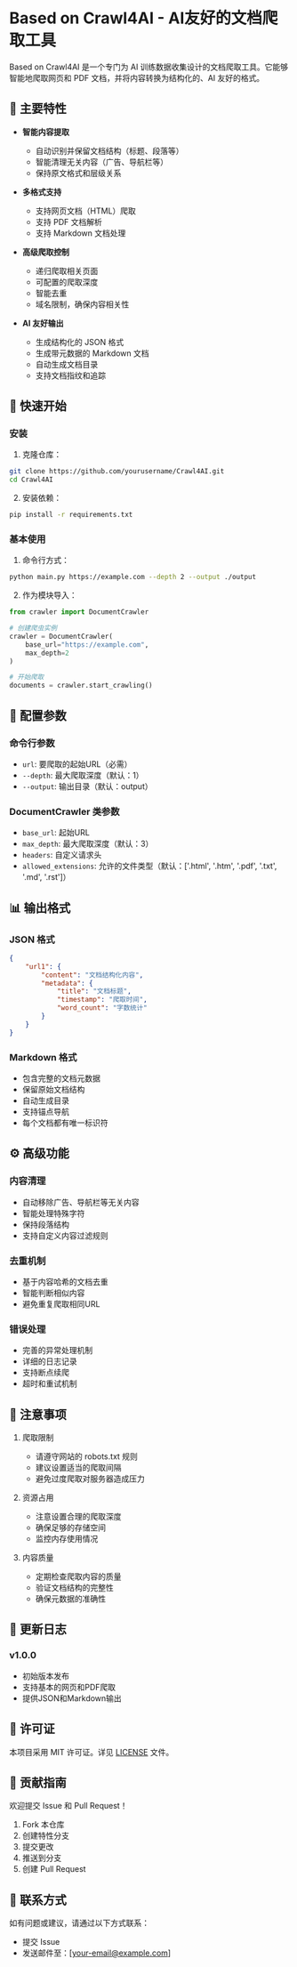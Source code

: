 # Based on Crawl4AI - AI友好的文档爬取工具

Based on Crawl4AI 是一个专门为 AI 训练数据收集设计的文档爬取工具。它能够智能地爬取网页和 PDF 文档，并将内容转换为结构化的、AI 友好的格式。

## 🌟 主要特性

- **智能内容提取**
  - 自动识别并保留文档结构（标题、段落等）
  - 智能清理无关内容（广告、导航栏等）
  - 保持原文格式和层级关系

- **多格式支持**
  - 支持网页文档（HTML）爬取
  - 支持 PDF 文档解析
  - 支持 Markdown 文档处理

- **高级爬取控制**
  - 递归爬取相关页面
  - 可配置的爬取深度
  - 智能去重
  - 域名限制，确保内容相关性

- **AI 友好输出**
  - 生成结构化的 JSON 格式
  - 生成带元数据的 Markdown 文档
  - 自动生成文档目录
  - 支持文档指纹和追踪

## 🚀 快速开始

### 安装

1. 克隆仓库：
```bash
git clone https://github.com/yourusername/Crawl4AI.git
cd Crawl4AI
```

2. 安装依赖：
```bash
pip install -r requirements.txt
```

### 基本使用

1. 命令行方式：
```bash
python main.py https://example.com --depth 2 --output ./output
```

2. 作为模块导入：
```python
from crawler import DocumentCrawler

# 创建爬虫实例
crawler = DocumentCrawler(
    base_url="https://example.com",
    max_depth=2
)

# 开始爬取
documents = crawler.start_crawling()
```

## 📝 配置参数

### 命令行参数

- `url`: 要爬取的起始URL（必需）
- `--depth`: 最大爬取深度（默认：1）
- `--output`: 输出目录（默认：output）

### DocumentCrawler 类参数

- `base_url`: 起始URL
- `max_depth`: 最大爬取深度（默认：3）
- `headers`: 自定义请求头
- `allowed_extensions`: 允许的文件类型（默认：['.html', '.htm', '.pdf', '.txt', '.md', '.rst']）

## 📊 输出格式

### JSON 格式
```json
{
    "url1": {
        "content": "文档结构化内容",
        "metadata": {
            "title": "文档标题",
            "timestamp": "爬取时间",
            "word_count": "字数统计"
        }
    }
}
```

### Markdown 格式
- 包含完整的文档元数据
- 保留原始文档结构
- 自动生成目录
- 支持锚点导航
- 每个文档都有唯一标识符

## ⚙️ 高级功能

### 内容清理
- 自动移除广告、导航栏等无关内容
- 智能处理特殊字符
- 保持段落结构
- 支持自定义内容过滤规则

### 去重机制
- 基于内容哈希的文档去重
- 智能判断相似内容
- 避免重复爬取相同URL

### 错误处理
- 完善的异常处理机制
- 详细的日志记录
- 支持断点续爬
- 超时和重试机制

## 📌 注意事项

1. 爬取限制
   - 请遵守网站的 robots.txt 规则
   - 建议设置适当的爬取间隔
   - 避免过度爬取对服务器造成压力

2. 资源占用
   - 注意设置合理的爬取深度
   - 确保足够的存储空间
   - 监控内存使用情况

3. 内容质量
   - 定期检查爬取内容的质量
   - 验证文档结构的完整性
   - 确保元数据的准确性

## 🔄 更新日志

### v1.0.0
- 初始版本发布
- 支持基本的网页和PDF爬取
- 提供JSON和Markdown输出

## 📄 许可证

本项目采用 MIT 许可证。详见 [LICENSE](LICENSE) 文件。

## 🤝 贡献指南

欢迎提交 Issue 和 Pull Request！

1. Fork 本仓库
2. 创建特性分支
3. 提交更改
4. 推送到分支
5. 创建 Pull Request

## 📮 联系方式

如有问题或建议，请通过以下方式联系：

- 提交 Issue
- 发送邮件至：[your-email@example.com] 